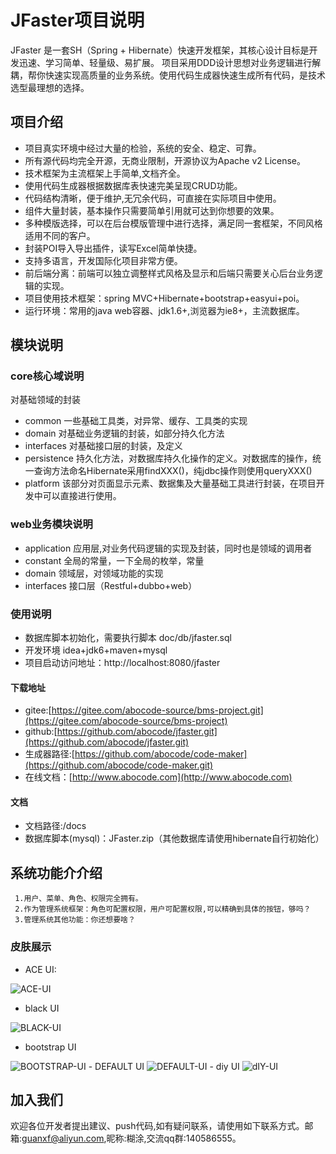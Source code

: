 # JFaster项目说明

JFaster 是一套SH（Spring + Hibernate）快速开发框架，其核心设计目标是开发迅速、学习简单、轻量级、易扩展。
项目采用DDD设计思想对业务逻辑进行解耦，帮你快速实现高质量的业务系统。使用代码生成器快速生成所有代码，是技术选型最理想的选择。

## 项目介绍

- 项目真实环境中经过大量的检验，系统的安全、稳定、可靠。
- 所有源代码均完全开源，无商业限制，开源协议为Apache v2 License。
- 技术框架为主流框架上手简单,文档齐全。
- 使用代码生成器根据数据库表快速完美呈现CRUD功能。
- 代码结构清晰，便于维护,无冗余代码，可直接在实际项目中使用。
- 组件大量封装，基本操作只需要简单引用就可达到你想要的效果。
- 多种模版选择，可以在后台模版管理中进行选择，满足同一套框架，不同风格适用不同的客户。
- 封装POI导入导出插件，读写Excel简单快捷。
- 支持多语言，开发国际化项目非常方便。
- 前后端分离：前端可以独立调整样式风格及显示和后端只需要关心后台业务逻辑的实现。
- 项目使用技术框架：spring MVC+Hibernate+bootstrap+easyui+poi。
- 运行环境：常用的java web容器、jdk1.6+,浏览器为ie8+，主流数据库。

## 模块说明

### core核心域说明

对基础领域的封装
 
 - common 一些基础工具类，对异常、缓存、工具类的实现
 - domain 对基础业务逻辑的封装，如部分持久化方法
 - interfaces 对基础接口层的封装，及定义
 - persistence 持久化方法，对数据库持久化操作的定义。对数据库的操作，统一查询方法命名Hibernate采用findXXX()，纯jdbc操作则使用queryXXX()
 - platform 该部分对页面显示元素、数据集及大量基础工具进行封装，在项目开发中可以直接进行使用。

### web业务模块说明
- application 应用层,对业务代码逻辑的实现及封装，同时也是领域的调用者
- constant 全局的常量，一下全局的枚举，常量
- domain 领域层，对领域功能的实现
- interfaces 接口层（Restful+dubbo+web）

### 使用说明

 -  数据库脚本初始化，需要执行脚本 doc/db/jfaster.sql
 -  开发环境 idea+jdk6+maven+mysql
 -  项目启动访问地址：http://localhost:8080/jfaster

#### 下载地址

 - gitee:[https://gitee.com/abocode-source/bms-project.git](https://gitee.com/abocode-source/bms-project)
 - github:[https://github.com/abocode/jfaster.git](https://github.com/abocode/jfaster.git)
 - 生成器路径:[https://github.com/abocode/code-maker](https://github.com/abocode/code-maker.git)
 - 在线文档：[http://www.abocode.com](http://www.abocode.com)
 
#### 文档

 - 文档路径:/docs
 - 数据库脚本(mysql)：JFaster.zip（其他数据库请使用hibernate自行初始化）

## 系统功能介介绍

     1.用户、菜单、角色、权限完全拥有。
     2.作为管理系统框架：角色可配置权限，用户可配置权限,可以精确到具体的按钮，够吗？
     3.管理系统其他功能：你还想要啥？

### 皮肤展示
- ACE UI:
 <img alt="ACE-UI" src="https://gitee.com/uploads/images/2018/0418/003928_2f87f596_78155.png">

- black UI
 <img alt="BLACK-UI" src="https://gitee.com/uploads/images/2018/0418/004331_21951b87_78155.png">

- bootstrap UI
 <img alt="BOOTSTRAP-UI" src="https://gitee.com/uploads/images/2018/0418/004432_6f865d82_78155.png">
- DEFAULT UI
 <img alt="DEFAULT-UI" src="https://gitee.com/uploads/images/2018/0418/004503_142347aa_78155.png">
- diy UI
 <img alt="dIY-UI" src="https://gitee.com/uploads/images/2018/0418/004548_8da42ab5_78155.png">


## 加入我们

   欢迎各位开发者提出建议、push代码,如有疑问联系，请使用如下联系方式。邮箱:guanxf@aliyun.com,昵称:糊涂,交流qq群:140586555。